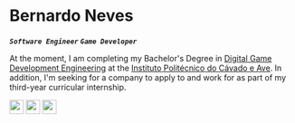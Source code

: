 # Bernardo Neves
***`Software Engineer` `Game Developer`***

At the moment, I am completing my Bachelor's Degree in [Digital Game Development Engineering](https://est.ipca.pt/en/curso/digital-games-development/) at the [Instituto Politécnico do Cávado e Ave](https://ipca.pt/en/). In addition, I'm seeking for a company to apply to and work for as part of my third-year curricular internship.


<p align="left">
  <a href="https://www.linkedin.com/in/nevesdev/"><img  height="25" src="https://img.shields.io/badge/-Bernardo%20Neves-0A66C2?logo=linkedin&logoColor=white"/></a>
  <a href="https://leetcode.com/BernardoNeves/"><img  height="25" src="https://img.shields.io/badge/-Bernardo%20Neves-333333?logo=leetcode"/></a>
  <a href="https://discord.com/users/704291752588345354/"><img height="25" src="https://img.shields.io/badge/-Neves%231977-5865F2?logo=discord&logoColor=white"/></a>
</p>
  

 
<!--<img src="https://github-readme-stats.vercel.app/api?username=BernardoNeves&show_icons=true&hide_border=true&count_private=true&include_all_commits=false&theme=transparent&hide_rank=true"/>


<a href="https://github.com/BernardoNeves/AI_Exercises"><img width="278" src="https://denvercoder1-github-readme-stats.vercel.app/api/pin/?username=BernardoNeves&repo=AI_Exercises&theme=github_dark&hide_border=false&show_icons=true&show_description=true"/></a>
<a href="https://github.com/BernardoNeves/LeetCode"><img width="278" src="https://denvercoder1-github-readme-stats.vercel.app/api/pin/?username=BernardoNeves&repo=LeetCode&theme=github_dark&hide_border=false&show_icons=true&show_description=true"/></a>
  -->
